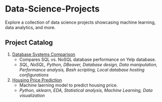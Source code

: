 # Data-Science-Projects
Explore a collection of data science projects showcasing machine learning, data analytics, and more.

## Project Catalog
1. [Database Systems Comparison](https://github.com/alannaaaaah/Data-Science-Projects/tree/main/Database-Systems-Comparison)
    - Compares SQL vs. NoSQL database performance on Yelp database.
    - *SQL, NoSQL, Python, DBeaver, Database design, Data manipulation, Performance analysis, Bash scripting, Local database hosting configurations*
2. [Housing Price Prediction](https://github.com/alannaaaaah/Data-Science-Projects/tree/main/Housing-Price-Prediction)
    - Machine laerning model to predict housing price.
    - *Python, sklearn, EDA, Statistical analysis, Machine Learning, Data visualization*